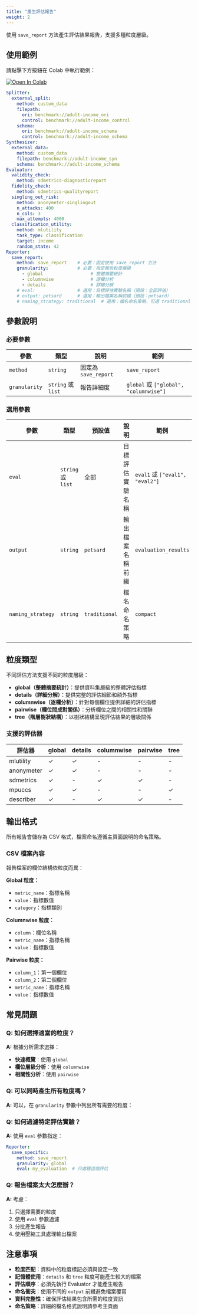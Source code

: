 ```yaml
---
title: "產生評估報告"
weight: 2
---
```


使用 `save_report` 方法產生評估結果報告，支援多種粒度層級。

## 使用範例

請點擊下方按鈕在 Colab 中執行範例：

[![Open In Colab](https://colab.research.google.com/assets/colab-badge.svg)](https://colab.research.google.com/github/nics-tw/petsard/blob/main/demo/petsard-yaml/reporter-yaml/reporter_save-data.ipynb)

```yaml
Splitter:
  external_split:
    method: custom_data
    filepath:
      ori: benchmark://adult-income_ori
      control: benchmark://adult-income_control
    schema:
      ori: benchmark://adult-income_schema
      control: benchmark://adult-income_schema
Synthesizer:
  external_data:
    method: custom_data
    filepath: benchmark://adult-income_syn
    schema: benchmark://adult-income_schema
Evaluator:
  validity_check:
    method: sdmetrics-diagnosticreport
  fidelity_check:
    method: sdmetrics-qualityreport
  singling_out_risk:
    method: anonymeter-singlingout
    n_attacks: 400
    n_cols: 3
    max_attempts: 4000
  classification_utility:
    method: mlutility
    task_type: classification
    target: income
    random_state: 42
Reporter:
  save_report:
    method: save_report    # 必要：固定使用 save_report 方法
    granularity:           # 必要：指定報告粒度層級
      - global                  # 整體摘要統計
      - columnwise              # 逐欄分析
      - details                 # 詳細分解
    # eval:                # 選用：目標評估實驗名稱（預設：全部評估）
    # output: petsard      # 選用：輸出檔案名稱前綴（預設：petsard）
    # naming_strategy: traditional  # 選用：檔名命名策略，可選 traditional 或 compact（預設：traditional）
```

## 參數說明

### 必要參數

| 參數 | 類型 | 說明 | 範例 |
|------|------|------|------|
| `method` | `string` | 固定為 `save_report` | `save_report` |
| `granularity` | `string` 或 `list` | 報告詳細度 | `global` 或 `["global", "columnwise"]` |

### 選用參數

| 參數 | 類型 | 預設值 | 說明 | 範例 |
|------|------|--------|------|------|
| `eval` | `string` 或 `list` | 全部 | 目標評估實驗名稱 | `eval1` 或 `["eval1", "eval2"]` |
| `output` | `string` | `petsard` | 輸出檔案名稱前綴 | `evaluation_results` |
| `naming_strategy` | `string` | `traditional` | 檔名命名策略 | `compact` |

## 粒度類型

不同評估方法支援不同的粒度層級：

- **global（整體摘要統計）**：提供資料集層級的整體評估指標
- **details（詳細分解）**：提供完整的評估細節和額外指標
- **columnwise（逐欄分析）**：針對每個欄位提供詳細的評估指標
- **pairwise（欄位間成對關係）**：分析欄位之間的相關性和關聯
- **tree（階層樹狀結構）**：以樹狀結構呈現評估結果的層級關係

### 支援的評估器

| 評估器 | global | details | columnwise | pairwise | tree |
|--------|--------|---------|------------|----------|------|
| mlutility | ✓ | ✓ | - | - | - |
| anonymeter | ✓ | ✓ | - | - | - |
| sdmetrics | ✓ | - | ✓ | ✓ | - |
| mpuccs | ✓ | ✓ | - | - | ✓ |
| describer | ✓ | - | ✓ | ✓ | - |

## 輸出格式

所有報告會儲存為 CSV 格式，檔案命名遵循主頁面說明的命名策略。

### CSV 檔案內容

報告檔案的欄位結構依粒度而異：

**Global 粒度：**
- `metric_name`：指標名稱
- `value`：指標數值
- `category`：指標類別

**Columnwise 粒度：**
- `column`：欄位名稱
- `metric_name`：指標名稱
- `value`：指標數值

**Pairwise 粒度：**
- `column_1`：第一個欄位
- `column_2`：第二個欄位
- `metric_name`：指標名稱
- `value`：指標數值

## 常見問題

### Q: 如何選擇適當的粒度？

**A:** 根據分析需求選擇：
- **快速概覽**：使用 `global`
- **欄位層級分析**：使用 `columnwise`
- **相關性分析**：使用 `pairwise`

### Q: 可以同時產生所有粒度嗎？

**A:** 可以，在 `granularity` 參數中列出所有需要的粒度：

### Q: 如何過濾特定評估實驗？

**A:** 使用 `eval` 參數指定：

```yaml
Reporter:
  save_specific:
    method: save_report
    granularity: global
    eval: my_evaluation  # 只處理這個評估
```

### Q: 報告檔案太大怎麼辦？

**A:** 考慮：
1. 只選擇需要的粒度
2. 使用 `eval` 參數過濾
3. 分批產生報告
4. 使用壓縮工具處理輸出檔案

## 注意事項

- **粒度匹配**：資料中的粒度標記必須與設定一致
- **記憶體使用**：`details` 和 `tree` 粒度可能產生較大的檔案
- **評估順序**：必須先執行 Evaluator 才能產生報告
- **命名衝突**：使用不同的 `output` 前綴避免檔案覆寫
- **資料完整性**：確保評估結果包含所需的粒度資訊
- **命名策略**：詳細的檔名格式說明請參考主頁面
